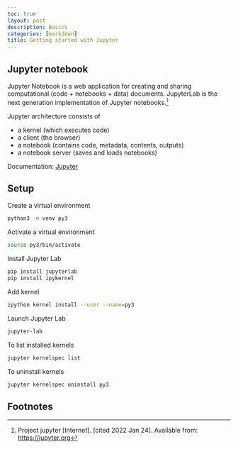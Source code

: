 ```yaml
---
toc: true
layout: post
description: Basics
categories: [markdown]
title: Getting started with Jupyter
---
```


## Jupyter notebook
Jupyter Notebook is a web application for creating and sharing computational (code + notebooks + data) documents. JupyterLab is the next generation implementation of Jupyter notebooks.[^1]  

Jupyter architecture consists of
- a kernel (which executes code)
- a client (the browser)
- a notebook (contains code, metadata, contents, outputs)
- a notebook server (saves and loads notebooks)

Documentation: [Jupyter](https://docs.jupyter.org/en/latest/)

## Setup

Create a virtual environment
```bash
python3 -m venv py3
```

Activate a virtual environment
```bash
source py3/bin/activate
```

Install Jupyter Lab
```bash
pip install jupyterlab
pip install ipykernel
```

Add kernel
```bash
ipython kernel install --user --name=py3
```

Launch Jupyter Lab
```bash
jupyter-lab
```

To list installed kernels
```bash
jupyter kernelspec list
```

To uninstall kernels
```bash
jupyter kernelspec uninstall py3
```

## Footnotes
[^1]: Project jupyter [Internet]. [cited 2022 Jan 24]. Available from: https://jupyter.org

